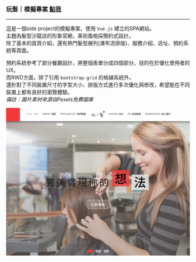 ### 玩髮｜模擬專案 [點我](https://yuntaolin.github.io/play-hair/dist/index.html#/)
***
這是一個side project的模擬專案，使用 ` Vue.js ` 建立的SPA網站。     
主題為髮型沙龍店的形象官網，美術風格採簡約式設計。    
除了基本的首頁介紹，還有熱門髮型展列(瀑布流排版)、服務介紹、店址、預約系統等頁面。  
   
預約系統參考了部分餐廳設計，將整個表單分成四個部分，目的在於優化使用者的UX。   
而RWD方面，除了引用 `bootstrap-grid` 的格線系統外，   
還針對了不同裝置尺寸的字型大小、排版方式進行多次優化與修改，希望能在不同裝置上都有良好的瀏覽體驗。  
*備註：圖片素材來源自Pexels免費圖庫*

![Alt text](https://github.com/YunTaoLin/play-hair/blob/master/Screenshots/%E6%93%B7%E5%8F%96.PNG)

